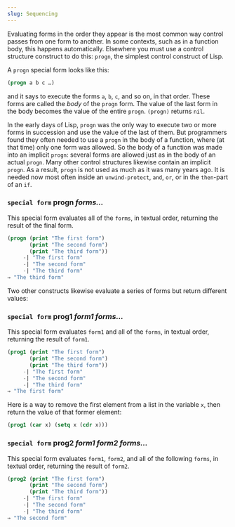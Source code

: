 ```yaml
---
slug: Sequencing
---
```


Evaluating forms in the order they appear is the most common way control passes from one form to another. In some contexts, such as in a function body, this happens automatically. Elsewhere you must use a control structure construct to do this: `progn`, the simplest control construct of Lisp.

A `progn` special form looks like this:

```lisp
(progn a b c …)
```

and it says to execute the forms `a`, `b`, `c`, and so on, in that order. These forms are called the *body* of the `progn` form. The value of the last form in the body becomes the value of the entire `progn`. `(progn)` returns `nil`.

In the early days of Lisp, `progn` was the only way to execute two or more forms in succession and use the value of the last of them. But programmers found they often needed to use a `progn` in the body of a function, where (at that time) only one form was allowed. So the body of a function was made into an implicit `progn`: several forms are allowed just as in the body of an actual `progn`. Many other control structures likewise contain an implicit `progn`. As a result, `progn` is not used as much as it was many years ago. It is needed now most often inside an `unwind-protect`, `and`, `or`, or in the `then`-part of an `if`.

### <span className="tag specialform">`special form`</span> **progn** *forms…*

This special form evaluates all of the `forms`, in textual order, returning the result of the final form.

```lisp
(progn (print "The first form")
       (print "The second form")
       (print "The third form"))
     -| "The first form"
     -| "The second form"
     -| "The third form"
⇒ "The third form"
```

Two other constructs likewise evaluate a series of forms but return different values:

### <span className="tag specialform">`special form`</span> **prog1** *form1 forms…*

This special form evaluates `form1` and all of the `forms`, in textual order, returning the result of `form1`.

```lisp
(prog1 (print "The first form")
       (print "The second form")
       (print "The third form"))
     -| "The first form"
     -| "The second form"
     -| "The third form"
⇒ "The first form"
```

Here is a way to remove the first element from a list in the variable `x`, then return the value of that former element:

```lisp
(prog1 (car x) (setq x (cdr x)))
```

### <span className="tag specialform">`special form`</span> **prog2** *form1 form2 forms…*

This special form evaluates `form1`, `form2`, and all of the following `forms`, in textual order, returning the result of `form2`.

```lisp
(prog2 (print "The first form")
       (print "The second form")
       (print "The third form"))
     -| "The first form"
     -| "The second form"
     -| "The third form"
⇒ "The second form"
```
